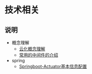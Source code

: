 # 技术相关

## 说明

- 概念理解
    - [云化概念理解](./concept/云化概念理解.md)
    - [常用的中间件的介绍](./concept/常用的中间件的介绍.md)
- spring
    - [Springboot-Actuator基本信息配置](./spring/Springboot-Actuator基本信息配置.md)